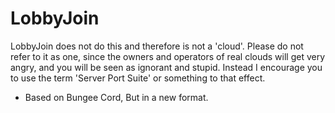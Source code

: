 LobbyJoin
=========
LobbyJoin does not do this and therefore is not a 'cloud'. Please do not refer to it as one, since the owners and operators of real clouds will get very angry, and you will be seen as ignorant and stupid. Instead I encourage you to use the term 'Server Port Suite' or something to that effect.
- Based on Bungee Cord, But in a new format.
